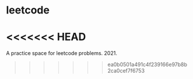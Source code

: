 # leetcode
<<<<<<< HEAD
=======
A practice space for leetcode problems. 2021.
>>>>>>> ea0b0501a491c4f239166e97b8b2ca0cef7f6753
